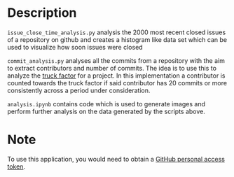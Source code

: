 # Description

`issue_close_time_analysis.py` analysis the 2000 most recent closed issues of a repository on github and creates a histogram like data set which can be used to visualize how soon issues were closed

`commit_analysis.py` analyses all the commits from a repository with the aim to extract contributors and number of commits. The idea is to use this to analyze the [truck factor](http://www.agileadvice.com/2005/05/15/agilemanagement/truck-factor/) for  a project. In this implementation a contributor is counted towards the truck factor if said contributor has 20 commits or more consistently across a period under consideration.

`analysis.ipynb` contains code which is used to generate images and perform further analysis on the data generated by the scripts above.

# Note
To use this application, you would need to obtain a [GitHub personal access token](https://help.github.com/en/articles/creating-a-personal-access-token-for-the-command-line).